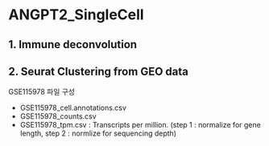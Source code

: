 # ANGPT2_SingleCell

## 1. Immune deconvolution

## 2. Seurat Clustering from GEO data

GSE115978 파일 구성
- GSE115978_cell.annotations.csv
- GSE115978_counts.csv
- GSE115978_tpm.csv : Transcripts per million.
 (step 1 : normalize for gene length, step 2 : normlize for sequencing depth)

